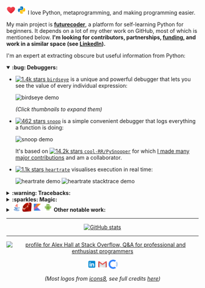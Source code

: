 <img src="images/icons8-love-48.png" width="24" alt="love"/> <img src="images/icons8-python.svg" width="24" alt="python"/> I love Python, metaprogramming, and making programming easier.

My main project is [**futurecoder**](https://futurecoder.io/), a platform for self-learning Python for beginners. It depends on a lot of my other work on GitHub, most of which is mentioned below. **I'm looking for contributors, partnerships, [funding](https://opencollective.com/futurecoder), and work in a similar space (see <a href="https://www.linkedin.com/in/alex-hall-8532079a/">LinkedIn</a>).**

I'm an expert at extracting obscure but useful information from Python:

<details open>
<summary><b>:bug: Debuggers:</b></summary>
  
- [![1.4k stars](https://img.shields.io/github/stars/alexmojaki/birdseye?label=%E2%AD%90&style=plastic) `birdseye`](https://birdseye.readthedocs.io/en/latest/) is a unique and powerful debugger that lets you see the value of every individual expression:

  <img src="https://i.imgur.com/rtZEhHb.gif" width="64px" alt="birdseye demo"/>

  *(Click thumbnails to expand them)*

- [![462 stars](https://img.shields.io/github/stars/alexmojaki/snoop?label=%E2%AD%90&style=plastic) `snoop`](https://github.com/alexmojaki/snoop) is a simple convenient debugger that logs everything a function is doing:

  <img src="https://i.imgur.com/Enu7k0h.png" width="64px" alt="snoop demo"/>

  It's based on [![14.2k stars](https://img.shields.io/github/stars/cool-RR/PySnooper?label=%E2%AD%90&style=plastic) `cool-RR/PySnooper`](https://github.com/cool-RR/PySnooper) for which [I made many major contributions](https://github.com/cool-RR/PySnooper/pulls?q=author%3Aalexmojaki+is%3Amerged) and am a collaborator.

- [![1.1k stars](https://img.shields.io/github/stars/alexmojaki/heartrate?label=%E2%AD%90&style=plastic) `heartrate`](https://github.com/alexmojaki/heartrate) visualises execution in real time:

  <img src="https://media.giphy.com/media/H7wUw65MLvHLoX4sMW/giphy.gif" width="64px" alt="heartrate demo"/>

  <img src="https://media.giphy.com/media/VIQqY8yyjYkhNfwF29/giphy.gif" width="64px" alt="heartrate stacktrace demo"/>

</details>

<details>
<summary><b>:warning: Tracebacks:</b></summary>

- [`stack_data`](https://github.com/alexmojaki/stack_data) extracts data from stack frames and tracebacks, particularly to display more useful tracebacks than the default.
- I used `stack_data` to [overhaul tracebacks in **IPython**](https://github.com/ipython/ipython/pull/11886), adding several fixes and enhancements. In particular `stack_data` uses [`executing`](https://github.com/alexmojaki/executing) (see Magic section) to highlight the precise operation which failed:

  <img src="https://user-images.githubusercontent.com/3627481/75476425-3e6b9280-59a3-11ea-9b6c-b9e099475a45.png" width="64px" alt="ipython traceback with highlighted operation demo"/>

- `stack_data` is also used to show excellent beginner-friendly tracebacks in [futurecoder](https://futurecoder.io/):

  <img src="https://raw.githubusercontent.com/alexmojaki/futurecoder/master/images/traceback.png" width="64px" alt="futurecoder traceback"/>

- I added an [integration for the **Sentry** Python client](https://docs.sentry.io/platforms/python/configuration/integrations/pure_eval/) to provide more information in tracebacks in error reports. It uses my library [`pure_eval`](https://github.com/alexmojaki/pure_eval), which evaluates simple expressions such as attributes while guaranteeing that no potentially problematic code is executed. `pure_eval` is also used by `stack_data`.

</details>

<details>
<summary><b>:sparkles: Magic:</b></summary>

- [![68 stars](https://img.shields.io/github/stars/alexmojaki/executing?label=%E2%AD%90&style=plastic) `executing`](https://github.com/alexmojaki/executing) can find the exact operation being executed by a frame. This is the only library that allows doing this reliably as it is a very hard problem. Many others have tried and failed.
- I used `executing` to overhaul [![2.3k stars](https://img.shields.io/github/stars/gruns/icecream?label=%E2%AD%90&style=plastic) `gruns/icecream`](https://github.com/gruns/icecream/pull/33) and [![81 stars](https://img.shields.io/github/stars/pwwang/python-varname?label=%E2%AD%90&style=plastic) `pwwang/python-varname`](https://github.com/pwwang/python-varname/issues/3#issuecomment-616206560), fixing several issues in the process. Both authors made me collaborators, and I've provided plenty of help since.
- [![285 stars](https://img.shields.io/github/stars/alexmojaki/sorcery?label=%E2%AD%90&style=plastic) `sorcery`](https://github.com/alexmojaki/sorcery) uses `executing` to provide several surprising magical functions.

</details>

<details>
<summary><b><img src="images/icons8-java-48.png" width="24" alt="java"/> <img src="images/Ruby_logo.svg" width="24" alt="ruby"/> <img src="images/icons8-kotlin-50.png" width="24" alt="kotlin"/> <img src="images/icons8-android-os-50.png" width="24" alt="android"/> Other notable work: </b></summary>

- I use [![86 stars](https://img.shields.io/github/stars/gristlabs/asttokens?label=%E2%AD%90&style=plastic) `gristlabs/asttokens`](https://github.com/gristlabs/asttokens) in *all* the projects mentioned above! I've made [many significant contributions](https://github.com/gristlabs/asttokens/pulls?q=is%3Amerged+author%3Aalexmojaki) to it.
- [<img src="images/flask.png" width="24" alt="flas"/> <img src="images/file_type_swagger_icon_130134.svg" width="24" alt="swagger"/> ![103 stars](https://img.shields.io/github/stars/alexmojaki/instant_api?label=%E2%AD%90&style=plastic) `instant_api`](https://github.com/alexmojaki/instant_api) is more metaprogramming, but based on type hints. It lets you instantly create an HTTP API with automatic type conversions, JSON RPC, and a Swagger UI. No other library makes this so easy. Inspired by FastAPI.
- [<img src="images/icons8-java-48.png" width="24" alt="java"/> <img src="images/icons8-amazon-web-services-50.png" width="24" alt="aws"/>  <img src="images/icons8-amazon-s3-50.png" width="24" alt="s3"/> ![149 stars](https://img.shields.io/github/stars/alexmojaki/s3-stream-upload?label=%E2%AD%90&style=plastic) `s3-stream-upload`](https://github.com/alexmojaki/s3-stream-upload) lets you efficiently stream large amounts of data to AWS S3 in Java.
- [<img src="images/Ruby_logo.svg" width="24" alt="ruby"/> <img src="images/icons8-google-sketchup-50.png" width="24" alt="sketchup"/> SunHours](http://sunhoursplugin.com/) is a SketchUp plugin written in Ruby used by architects around the world to analyse and visualise how much sunlight hits a surface. ([<img src="images/icons8-github.png" width="24" alt="github"/> repo](https://github.com/alexmojaki/sunhours))
  
  <img src="https://sunhoursplugin.com/img/6.png" width="64px" alt="SunHours screenshot"/>

- [<img src="images/icons8-kotlin-50.png" width="24" alt="kotlin"/> <img src="images/icons8-android-os-50.png" width="24" alt="android"/><img src="images/icons8-google-play-50.png" width="24" alt="google play store"/> Quiggles](https://play.google.com/store/apps/details?id=com.alexmojaki.quiggles) is an Android app written in Kotlin that lets anyone draw beautiful animated patterns with ease. [<img src="images/icons8-play-button.svg" width="24" alt="play"/> Watch a quick demo (1:31)](https://www.youtube.com/embed/l4fGBsNi0IU?vq=hd1080). ([<img src="images/icons8-github.png" width="24" alt="github"/> repo](https://github.com/alexmojaki/quiggles))

  <a target="_blank" href="https://raw.githubusercontent.com/alexmojaki/alexmojaki/quiggles/images/quiggles/medium/s1%202021-03-03T18_06_57.gif">
  <img src="images/quiggles/thumbnails/s1%202021-03-03T18_06_57.gif" alt="Quiggles demo 1"/>
  </a>
  <a target="_blank" href="https://raw.githubusercontent.com/alexmojaki/alexmojaki/quiggles/images/quiggles/medium/hi%202021-03-03T18_05_00.gif">
  <img src="images/quiggles/thumbnails/hi%202021-03-03T18_05_00.gif" alt="Quiggles demo 2"/>
  </a>
  <a target="_blank" href="https://raw.githubusercontent.com/alexmojaki/alexmojaki/quiggles/images/quiggles/medium/s2%202021-03-03T18_07_45.gif">
  <img src="images/quiggles/thumbnails/s2%202021-03-03T18_07_45.gif" alt="Quiggles demo 3"/>
  </a>

</details>

----

<center>

[![GitHub stats](https://github-readme-stats.vercel.app/api?username=alexmojaki&show_icons=True&theme=tokyonight)](https://github.com/anuraghazra/github-readme-stats)

----

<a href="https://stackoverflow.com/users/2482744/alex-hall"><img src="https://stackoverflow.com/users/flair/2482744.png?theme=dark" width="208" height="58" alt="profile for Alex Hall at Stack Overflow, Q&amp;A for professional and enthusiast programmers" title="profile for Alex Hall at Stack Overflow, Q&amp;A for professional and enthusiast programmers"></a>

<a href="https://www.linkedin.com/in/alex-hall-8532079a/"><img src="images/icons8-linkedin-50.png" width="24" alt="linkedin"/></a> <a href="mailto:alex.mojaki@gmail.com"><img src="images/icons8-gmail-50.png" width="24" alt="email"/></a> <a href="https://opencollective.com/futurecoder"><img src="images/open-collective.svg" width="24" alt="opencollective"/></a>

*(Most logos from [icons8](https://icons8.com/), see full credits [here](https://github.com/alexmojaki/alexmojaki/tree/master/images))*

</center>
